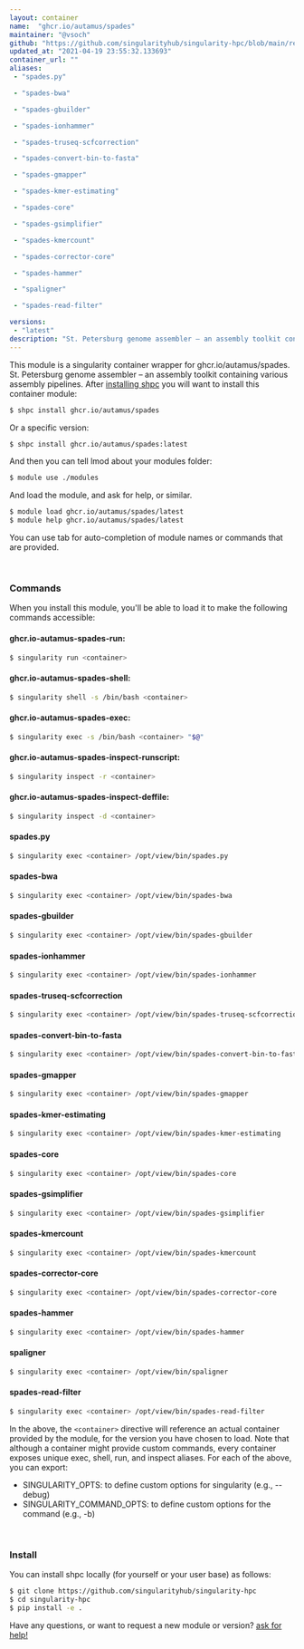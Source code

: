 ```yaml
---
layout: container
name:  "ghcr.io/autamus/spades"
maintainer: "@vsoch"
github: "https://github.com/singularityhub/singularity-hpc/blob/main/registry/ghcr.io/autamus/spades/container.yaml"
updated_at: "2021-04-19 23:55:32.133693"
container_url: ""
aliases:
 - "spades.py"

 - "spades-bwa"

 - "spades-gbuilder"

 - "spades-ionhammer"

 - "spades-truseq-scfcorrection"

 - "spades-convert-bin-to-fasta"

 - "spades-gmapper"

 - "spades-kmer-estimating"

 - "spades-core"

 - "spades-gsimplifier"

 - "spades-kmercount"

 - "spades-corrector-core"

 - "spades-hammer"

 - "spaligner"

 - "spades-read-filter"

versions:
 - "latest"
description: "St. Petersburg genome assembler – an assembly toolkit containing various assembly pipelines."
---
```


This module is a singularity container wrapper for ghcr.io/autamus/spades.
St. Petersburg genome assembler – an assembly toolkit containing various assembly pipelines.
After [installing shpc](#install) you will want to install this container module:

```bash
$ shpc install ghcr.io/autamus/spades
```

Or a specific version:

```bash
$ shpc install ghcr.io/autamus/spades:latest
```

And then you can tell lmod about your modules folder:

```bash
$ module use ./modules
```

And load the module, and ask for help, or similar.

```bash
$ module load ghcr.io/autamus/spades/latest
$ module help ghcr.io/autamus/spades/latest
```

You can use tab for auto-completion of module names or commands that are provided.

<br>

### Commands

When you install this module, you'll be able to load it to make the following commands accessible:

#### ghcr.io-autamus-spades-run:

```bash
$ singularity run <container>
```

#### ghcr.io-autamus-spades-shell:

```bash
$ singularity shell -s /bin/bash <container>
```

#### ghcr.io-autamus-spades-exec:

```bash
$ singularity exec -s /bin/bash <container> "$@"
```

#### ghcr.io-autamus-spades-inspect-runscript:

```bash
$ singularity inspect -r <container>
```

#### ghcr.io-autamus-spades-inspect-deffile:

```bash
$ singularity inspect -d <container>
```


#### spades.py
       
```bash
$ singularity exec <container> /opt/view/bin/spades.py
```


#### spades-bwa
       
```bash
$ singularity exec <container> /opt/view/bin/spades-bwa
```


#### spades-gbuilder
       
```bash
$ singularity exec <container> /opt/view/bin/spades-gbuilder
```


#### spades-ionhammer
       
```bash
$ singularity exec <container> /opt/view/bin/spades-ionhammer
```


#### spades-truseq-scfcorrection
       
```bash
$ singularity exec <container> /opt/view/bin/spades-truseq-scfcorrection
```


#### spades-convert-bin-to-fasta
       
```bash
$ singularity exec <container> /opt/view/bin/spades-convert-bin-to-fasta
```


#### spades-gmapper
       
```bash
$ singularity exec <container> /opt/view/bin/spades-gmapper
```


#### spades-kmer-estimating
       
```bash
$ singularity exec <container> /opt/view/bin/spades-kmer-estimating
```


#### spades-core
       
```bash
$ singularity exec <container> /opt/view/bin/spades-core
```


#### spades-gsimplifier
       
```bash
$ singularity exec <container> /opt/view/bin/spades-gsimplifier
```


#### spades-kmercount
       
```bash
$ singularity exec <container> /opt/view/bin/spades-kmercount
```


#### spades-corrector-core
       
```bash
$ singularity exec <container> /opt/view/bin/spades-corrector-core
```


#### spades-hammer
       
```bash
$ singularity exec <container> /opt/view/bin/spades-hammer
```


#### spaligner
       
```bash
$ singularity exec <container> /opt/view/bin/spaligner
```


#### spades-read-filter
       
```bash
$ singularity exec <container> /opt/view/bin/spades-read-filter
```



In the above, the `<container>` directive will reference an actual container provided
by the module, for the version you have chosen to load. Note that although a container
might provide custom commands, every container exposes unique exec, shell, run, and
inspect aliases. For each of the above, you can export:

 - SINGULARITY_OPTS: to define custom options for singularity (e.g., --debug)
 - SINGULARITY_COMMAND_OPTS: to define custom options for the command (e.g., -b)

<br>
  
### Install

You can install shpc locally (for yourself or your user base) as follows:

```bash
$ git clone https://github.com/singularityhub/singularity-hpc
$ cd singularity-hpc
$ pip install -e .
```

Have any questions, or want to request a new module or version? [ask for help!](https://github.com/singularityhub/singularity-hpc/issues)